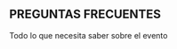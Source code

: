 <h2 class="faan-header">PREGUNTAS FRECUENTES</h2>
<div class="faan-body">
    Todo lo que necesita saber sobre el evento
</div>
